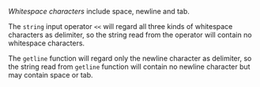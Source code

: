 *Whitespace characters* include space, newline and tab.

The `string` input operator `<<` will regard all three kinds of whitespace characters as delimiter, so the string read from the operator will contain no whitespace characters.

The `getline` function will regard only the newline character as delimiter, so the string read from `getline` function will contain no newline character but may contain space or tab.
